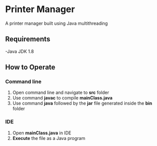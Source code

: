 # Printer Manager
A printer manager built using Java multithreading

## Requirements
-Java JDK 1.8 

## How to Operate
  ### Command line
  1. Open command line and navigate to __src__ folder
  2. Use command __javac__ to compile __mainClass.java__
  3. Use command __java__ followed by the __jar__ file 
     generated inside the __bin__ folder
  
  ### IDE
  1. Open __mainClass.java__ in IDE
  2. __Execute__ the file as a Java program
